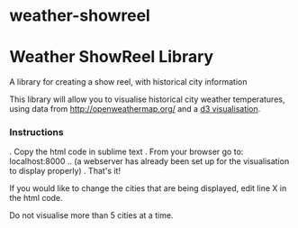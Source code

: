 # weather-showreel

Weather ShowReel Library
===========

A library for creating a show reel, with historical city information

This library will allow you to visualise historical city weather temperatures, using data from http://openweathermap.org/ and a [d3 visualisation](http://bl.ocks.org/mbostock/1256572).

### Instructions 

. Copy the html code in sublime text
. From your browser go to: localhost:8000
.. (a webserver has already been set up for the visualisation to display properly)
. That's it! 

If you would like to change the cities that are being displayed, edit line X in the html code.

Do not visualise more than 5 cities at a time.
